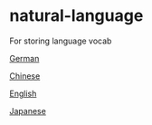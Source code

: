 # natural-language
For storing language vocab

[German](./german/index.md)

[Chinese](./chinese/index.md)

[English](./english/index.md)

[Japanese](./japanese/index.md)